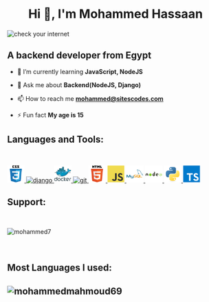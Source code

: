 <h1 align="center">Hi 👋, I'm Mohammed Hassaan</h1>

<img align="center" hight="650" width="650" src="https://img.freepik.com/premium-vector/programmer-with-code-cat-book-coffee-vector-clip-art-illustration_138676-92.jpg?w=2000" alt="check your internet">
<h2 align="left">A backend developer from Egypt </h2>



- 🌱 I’m currently learning **JavaScript, NodeJS**

- 💬 Ask me about **Backend(NodeJS, Django)**

- 📫 How to reach me **mohammed@sitescodes.com**

- ⚡ Fun fact **My age is 15**


<h2 align="left">Languages and Tools:</h2>
<br>
<p align="left"> <a href="https://www.w3schools.com/css/" target="_blank" rel="noreferrer"> <img src="https://raw.githubusercontent.com/devicons/devicon/master/icons/css3/css3-original-wordmark.svg" alt="css3" width="40" height="40"/> </a> <a href="https://www.djangoproject.com/" target="_blank" rel="noreferrer"> <img src="https://cdn.worldvectorlogo.com/logos/django.svg" alt="django" width="40" height="40"/> </a> <a href="https://www.docker.com/" target="_blank" rel="noreferrer"> <img src="https://raw.githubusercontent.com/devicons/devicon/master/icons/docker/docker-original-wordmark.svg" alt="docker" width="40" height="40"/> </a> <a href="https://git-scm.com/" target="_blank" rel="noreferrer"> <img src="https://www.vectorlogo.zone/logos/git-scm/git-scm-icon.svg" alt="git" width="40" height="40"/> </a> <a href="https://www.w3.org/html/" target="_blank" rel="noreferrer"> <img src="https://raw.githubusercontent.com/devicons/devicon/master/icons/html5/html5-original-wordmark.svg" alt="html5" width="40" height="40"/> </a> <a href="https://developer.mozilla.org/en-US/docs/Web/JavaScript" target="_blank" rel="noreferrer"> <img src="https://raw.githubusercontent.com/devicons/devicon/master/icons/javascript/javascript-original.svg" alt="javascript" width="40" height="40"/> </a> <a href="https://www.mysql.com/" target="_blank" rel="noreferrer"> <img src="https://raw.githubusercontent.com/devicons/devicon/master/icons/mysql/mysql-original-wordmark.svg" alt="mysql" width="40" height="40"/> </a> <a href="https://nodejs.org" target="_blank" rel="noreferrer"> <img src="https://raw.githubusercontent.com/devicons/devicon/master/icons/nodejs/nodejs-original-wordmark.svg" alt="nodejs" width="40" height="40"/> </a> <a href="https://www.python.org" target="_blank" rel="noreferrer"> <img src="https://raw.githubusercontent.com/devicons/devicon/master/icons/python/python-original.svg" alt="python" width="40" height="40"/> </a> <a href="https://www.typescriptlang.org/" target="_blank" rel="noreferrer"> <img src="https://raw.githubusercontent.com/devicons/devicon/master/icons/typescript/typescript-original.svg" alt="typescript" width="40" height="40"/> </a> </p>


<h2 align="left">Support:</h2>
<br>
<p><a href="https://www.buymeacoffee.com/mohammed7"> <img align="left" src="https://cdn.buymeacoffee.com/buttons/v2/default-yellow.png" height="50" width="210" alt="mohammed7" /></a></p>
<br>
<br>
<br>

<h2>Most Languages I used: <h2>
<p><img align="left" src="https://github-readme-stats.vercel.app/api/top-langs?username=mohammedmahmoud69&show_icons=true&locale=en&layout=compact" alt="mohammedmahmoud69" /></p>

